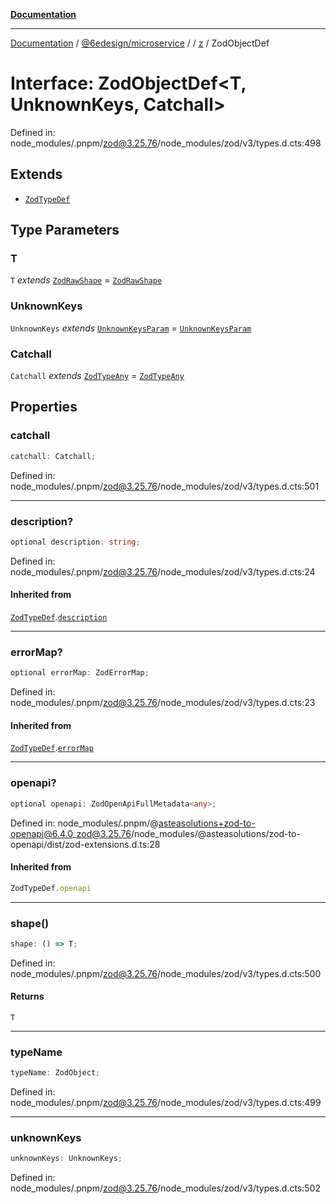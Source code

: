 [**Documentation**](../../../../../README.md)

***

[Documentation](../../../../../README.md) / [@6edesign/microservice](../../../README.md) / [](../../../README.md) / [z](../README.md) / ZodObjectDef

# Interface: ZodObjectDef&lt;T, UnknownKeys, Catchall&gt;

Defined in: node\_modules/.pnpm/zod@3.25.76/node\_modules/zod/v3/types.d.cts:498

## Extends

- [`ZodTypeDef`](ZodTypeDef.md)

## Type Parameters

### T

`T` *extends* [`ZodRawShape`](../type-aliases/ZodRawShape.md) = [`ZodRawShape`](../type-aliases/ZodRawShape.md)

### UnknownKeys

`UnknownKeys` *extends* [`UnknownKeysParam`](../type-aliases/UnknownKeysParam.md) = [`UnknownKeysParam`](../type-aliases/UnknownKeysParam.md)

### Catchall

`Catchall` *extends* [`ZodTypeAny`](../type-aliases/ZodTypeAny.md) = [`ZodTypeAny`](../type-aliases/ZodTypeAny.md)

## Properties

### catchall

```ts
catchall: Catchall;
```

Defined in: node\_modules/.pnpm/zod@3.25.76/node\_modules/zod/v3/types.d.cts:501

***

### description?

```ts
optional description: string;
```

Defined in: node\_modules/.pnpm/zod@3.25.76/node\_modules/zod/v3/types.d.cts:24

#### Inherited from

[`ZodTypeDef`](ZodTypeDef.md).[`description`](ZodTypeDef.md#description)

***

### errorMap?

```ts
optional errorMap: ZodErrorMap;
```

Defined in: node\_modules/.pnpm/zod@3.25.76/node\_modules/zod/v3/types.d.cts:23

#### Inherited from

[`ZodTypeDef`](ZodTypeDef.md).[`errorMap`](ZodTypeDef.md#errormap)

***

### openapi?

```ts
optional openapi: ZodOpenApiFullMetadata<any>;
```

Defined in: node\_modules/.pnpm/@asteasolutions+zod-to-openapi@6.4.0\_zod@3.25.76/node\_modules/@asteasolutions/zod-to-openapi/dist/zod-extensions.d.ts:28

#### Inherited from

```ts
ZodTypeDef.openapi
```

***

### shape()

```ts
shape: () => T;
```

Defined in: node\_modules/.pnpm/zod@3.25.76/node\_modules/zod/v3/types.d.cts:500

#### Returns

`T`

***

### typeName

```ts
typeName: ZodObject;
```

Defined in: node\_modules/.pnpm/zod@3.25.76/node\_modules/zod/v3/types.d.cts:499

***

### unknownKeys

```ts
unknownKeys: UnknownKeys;
```

Defined in: node\_modules/.pnpm/zod@3.25.76/node\_modules/zod/v3/types.d.cts:502
